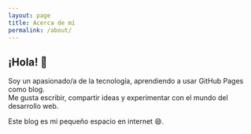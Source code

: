 ```yaml
---
layout: page
title: Acerca de mí
permalink: /about/
---
```


## ¡Hola! 👋

Soy un apasionado/a de la tecnología, aprendiendo a usar GitHub Pages como blog.  
Me gusta escribir, compartir ideas y experimentar con el mundo del desarrollo web.

Este blog es mi pequeño espacio en internet 😄.
